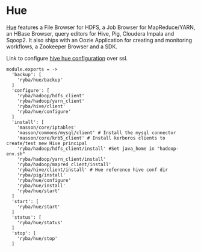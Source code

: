 
# Hue

[Hue][home] features a File Browser for HDFS, a Job Browser for MapReduce/YARN,
an HBase Browser, query editors for Hive, Pig, Cloudera Impala and Sqoop2.
It also ships with an Oozie Application for creating and monitoring workflows,
a Zookeeper Browser and a SDK.

Link to configure [hive hue configuration][hive-hue-ssl] over ssl.

    module.exports = ->
      'backup': [
        'ryba/hue/backup'
      ]
      'configure': [
        'ryba/hadoop/hdfs_client'
        'ryba/hadoop/yarn_client'
        'ryba/hive/client'
        'ryba/hue/configure'
      ]
      'install': [
        'masson/core/iptables'
        'masson/commons/mysql/client' # Install the mysql connector
        'masson/core/krb5_client' # Install kerberos clients to create/test new Hive principal
        'ryba/hadoop/hdfs_client/install' #Set java_home in "hadoop-env.sh"
        'ryba/hadoop/yarn_client/install'
        'ryba/hadoop/mapred_client/install'
        'ryba/hive/client/install' # Hue reference hive conf dir
        'ryba/pig/install'
        'ryba/hue/configure'
        'ryba/hue/install'
        'ryba/hue/start'
      ]
      'start': [
        'ryba/hue/start'
      ]
      'status': [
        'ryba/hue/status'
      ]
      'stop': [
        'ryba/hue/stop'
      ]

[home]: http://gethue.com
[hive-hue-ssl]:(http://www.cloudera.com/content/www/en-us/documentation/cdh/5-0-x/CDH5-Security-Guide/cdh5sg_hue_security.html)
